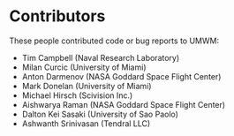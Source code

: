 # Contributors

These people contributed code or bug reports to UMWM:

* Tim Campbell (Naval Research Laboratory)
* Milan Curcic (University of Miami)
* Anton Darmenov (NASA Goddard Space Flight Center)
* Mark Donelan (University of Miami)
* Michael Hirsch (Scivision Inc.)
* Aishwarya Raman (NASA Goddard Space Flight Center)
* Dalton Kei Sasaki (University of Sao Paolo)
* Ashwanth Srinivasan (Tendral LLC)
